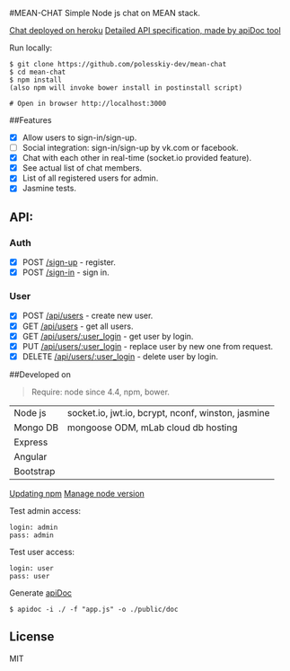 #MEAN-CHAT
Simple Node js chat on MEAN stack.

[Chat deployed on heroku](https://mean-chat-example.herokuapp.com)
[Detailed API specification, made by apiDoc tool](https://mean-chat-example.herokuapp.com/doc/)

Run locally:

    $ git clone https://github.com/polesskiy-dev/mean-chat
    $ cd mean-chat
    $ npm install
    (also npm will invoke bower install in postinstall script)

    # Open in browser http://localhost:3000

##Features
* [x] Allow users to sign-in/sign-up.
* [ ] Social integration: sign-in/sign-up by vk.com or facebook.
* [x] Chat with each other in real-time (socket.io provided feature).
* [x] See actual list of chat members.
* [x] List of all registered users for admin.
* [x] Jasmine tests.

## API:
### Auth
* [x] POST [/sign-up]() - register.
* [x] POST [/sign-in]() - sign in.

### User
* [x] POST [/api/users]() - create new user.
* [x] GET [/api/users]() - get all users.
* [x] GET [/api/users/:user_login]() - get user by login.
* [x] PUT [/api/users/:user_login]() - replace user by new one from request.
* [x] DELETE [/api/users/:user_login]() - delete user by login.

##Developed on

> Require: node since 4.4, npm, bower.

| | |
| --- | --- |
| Node js | socket.io, jwt.io, bcrypt, nconf, winston, jasmine |
| Mongo DB | mongoose ODM, mLab cloud db hosting|
| Express |
| Angular |
| Bootstrap |

[Updating npm](https://docs.npmjs.com/getting-started/installing-node)
[Manage node version](https://www.npmjs.com/package/n)

Test admin access:

    login: admin
    pass: admin

Test user access:

    login: user
    pass: user

Generate [apiDoc](http://apidocjs.com/)
    
    $ apidoc -i ./ -f "app.js" -o ./public/doc

## License

MIT